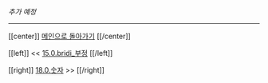 *추가 예정*

---

[[center]]
[메인으로 돌아가기](index.html)
[[/center]]

[[left]]
<< [15.0.bridi_부정](15_00_bridi_부정.html)
[[/left]]

[[right]]
[18.0.숫자](18_00_숫자.html) >>
[[/right]]